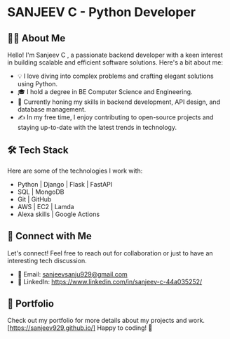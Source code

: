 # SANJEEV C - Python Developer

## 👨‍💻 About Me
Hello! I'm Sanjeev C , a passionate backend developer with a keen interest in building scalable and efficient software solutions. Here's a bit about me:

- 💡 I love diving into complex problems and crafting elegant solutions using Python.
- 🎓 I hold a degree in BE Computer Science and Engineering.
- 🌱 Currently honing my skills in backend development, API design, and database management.
- ✍️ In my free time, I enjoy contributing to open-source projects and staying up-to-date with the latest trends in technology.

## 🛠 Tech Stack
Here are some of the technologies I work with:

- Python | Django | Flask | FastAPI
- SQL | MongoDB
- Git | GitHub
- AWS | EC2 | Lamda
- Alexa skills | Google Actions

## 🤝 Connect with Me
Let's connect! Feel free to reach out for collaboration or just to have an interesting tech discussion.

- 📧 Email: sanjeevsanju929@gmail.com
- 💼 LinkedIn: https://www.linkedin.com/in/sanjeev-c-44a035252/

## 📄 Portfolio
Check out my portfolio for more details about my projects and work. [https://sanjeev929.github.io/]
Happy to coding! 🚀

